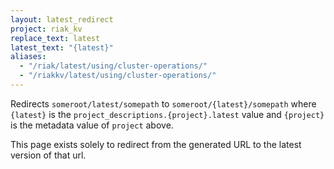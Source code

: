 ```yaml
---
layout: latest_redirect
project: riak_kv
replace_text: latest
latest_text: "{latest}"
aliases:
  - "/riak/latest/using/cluster-operations/"
  - "/riakkv/latest/using/cluster-operations/"
---
```


Redirects `someroot/latest/somepath` to `someroot/{latest}/somepath` 
where `{latest}` is the `project_descriptions.{project}.latest` value
and `{project}` is the metadata value of `project` above.

This page exists solely to redirect from the generated URL to the latest version of
that url.


